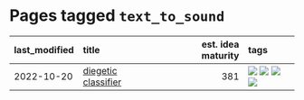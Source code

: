 # Pages tagged `text_to_sound`

|last_modified|title|est. idea maturity|tags
|:---|:---|---:|:---|
|2022-10-20|[diegetic classifier](../diegetic-classifier.md)|381|[![](https://img.shields.io/badge/tag-audio-ebbec3)](../tags/audio.md) [![](https://img.shields.io/badge/tag-classification-112e27)](../tags/classification.md) [![](https://img.shields.io/badge/tag-experimental-6a156e)](../tags/experimental.md) [![](https://img.shields.io/badge/tag-text_to_sound-da6994)](../tags/text_to_sound.md)|